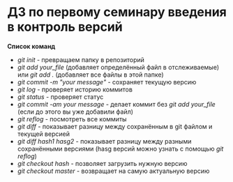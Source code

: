 # ДЗ по первому семинару введения в контроль версий

**Список команд**

* *git init* - превращаем папку в репозиторий
* *git add your_file* (добавляет определённый файл в отслеживаемые) или *git add .* (добавляет все файлы в этой папке)
* *git commit -m "your message"* - сохраняет текущую версию
* *git log* - проверяет историю коммитов
* *git status* - проверяет статус
* *git commit -am your message* - делает коммит без *git add your_file* (если до этого вы уже добавили файл)
* *git reflog* - посмотреть все коммиты
* *git diff* - показывает разницу между сохранённым в git файлом и текущей версией
* *git diff hash1 hasg2* - показывает разницу между разными сохранёнными версиями (hasg версий можно узнать с помощью *git reflog*)
* *git checkout hash* - позволяет загрузить нужную версию
* *git checkout master* - возвращает на самую актуальную версию
